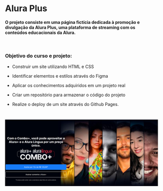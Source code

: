 # Alura Plus
####  O projeto consiste em uma página fictícia dedicada à promoção e divulgação da Alura Plus, uma plataforma de streaming com os conteúdos educacionais da Alura.
<br>

### Objetivo do curso e projeto:
<ul>
  <li><p>Construir um site utilizando HTML e CSS</li></p>
  <li><p>Identificar elementos e estilos através do Figma</li></p>
  <li><p>Aplicar os conhecimentos adquiridos em um projeto real</li></p>
  <li><p>Criar um repositório para armazenar o código do projeto</li></p>
  <li><p>Realize o deploy de um site através do Github Pages.</li></p>
</ul>

<br><br>

<p>
<img align="center" width="800px" style="margin-top:-20px" src="https://github.com/Thaliaraujo/alura-plus/blob/main/assets/aluraplus.png">
</p>
 
<div dsplay="inline-block">
